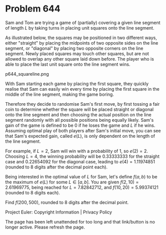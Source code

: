 #   Problem 644

   Sam and Tom are trying a game of (partially) covering a given line segment
   of length $L$ by taking turns in placing unit squares onto the line
   segment.

   As illustrated below, the squares may be positioned in two different ways,
   either "straight" by placing the midpoints of two opposite sides on the
   line segment, or "diagonal" by placing two opposite corners on the line
   segment. Newly placed squares may touch other squares, but are not allowed
   to overlap any other square laid down before.
   The player who is able to place the last unit square onto the line segment
   wins.

   p644_squareline.png

   With Sam starting each game by placing the first square, they quickly
   realise that Sam can easily win every time by placing the first square in
   the middle of the line segment, making the game boring.

   Therefore they decide to randomise Sam's first move, by first tossing a
   fair coin to determine whether the square will be placed straight or
   diagonal onto the line segment and then choosing the actual position on
   the line segment randomly with all possible positions being equally
   likely. Sam's gain of the game is defined to be 0 if he loses the game and
   $L$ if he wins. Assuming optimal play of both players after Sam's initial
   move, you can see that Sam's expected gain, called $e(L)$, is only
   dependent on the length of the line segment.

   For example, if $L=2$, Sam will win with a probability of 1, so $e(2)= 2$.
   Choosing $L=4$, the winning probability will be 0.33333333 for the
   straight case and 0.22654092 for the diagonal case, leading to
   $e(4)=1.11974851$ (rounded to 8 digits after the decimal point each).

   Being interested in the optimal value of $L$ for Sam, let's define
   $f(a,b)$ to be the maximum of $e(L)$ for some $L \in [a,b]$.
   You are given $f(2,10)=2.61969775$, being reached for $L= 7.82842712$, and
   $f(10,20)= 5.99374121$ (rounded to 8 digits each).

   Find $f(200,500)$, rounded to 8 digits after the decimal point.

   Project Euler: Copyright Information | Privacy Policy

   The page has been left unattended for too long and that link/button is no
   longer active. Please refresh the page.
